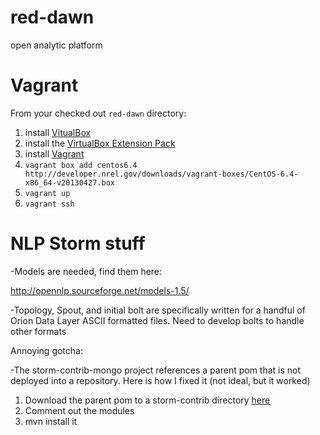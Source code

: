 red-dawn
========

open analytic platform

Vagrant
=======
From your checked out `red-dawn` directory:

1. install [VitualBox](https://www.virtualbox.org/wiki/Downloads)
1. install the [VirtualBox Extension Pack](https://www.virtualbox.org/wiki/Downloads)
1. install [Vagrant](http://docs.vagrantup.com/v2/installation/)
1. `vagrant box add centos6.4 http://developer.nrel.gov/downloads/vagrant-boxes/CentOS-6.4-x86_64-v20130427.box`
1. `vagrant up`
1. `vagrant ssh`

NLP Storm stuff
===============

-Models are needed, find them here:

http://opennlp.sourceforge.net/models-1.5/

-Topology, Spout, and initial bolt are specifically written for a handful of Orion Data Layer ASCII formatted files. Need to develop bolts to handle other formats

Annoying gotcha:

-The storm-contrib-mongo project references a parent pom that is not deployed into a repository. Here is how I fixed it (not ideal, but it worked)

1. Download the parent pom to a storm-contrib directory [here](https://raw.github.com/nathanmarz/storm-contrib/master/pom.xml "Parent POM")  
2. Comment out the modules  
3. mvn install it

